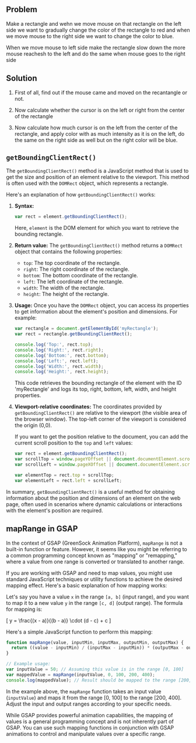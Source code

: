 ## Problem

Make a rectangle and wehn we move mouse on that rectangle on the left side we want to gradually change the color of the rectangle to red and when we move mouse to the right side we want to change the color to blue.

When we move mouse to left side make the rectangle slow down the more mouse reachesh to the left and do the same when mouse goes to the right side

## Solution

1. First of all, find out if the mouse came and moved on the recantangle or not.

2. Now calculate whether the cursor is on the left or right from the center of the rectangle

3. Now calculate how much cursor is on the left from the center of the rectangle, and apply color with as much intensity as it is on the left, do the same on the right side as well but on the right color will be blue.


## `getBoundingClientRect()`

The `getBoundingClientRect()` method is a JavaScript method that is used to get the size and position of an element relative to the viewport. This method is often used with the `DOMRect` object, which represents a rectangle.

Here's an explanation of how `getBoundingClientRect()` works:

1. **Syntax:**
   ```javascript
   var rect = element.getBoundingClientRect();
   ```

   Here, `element` is the DOM element for which you want to retrieve the bounding rectangle.

2. **Return value:**
   The `getBoundingClientRect()` method returns a `DOMRect` object that contains the following properties:

   - `top`: The top coordinate of the rectangle.
   - `right`: The right coordinate of the rectangle.
   - `bottom`: The bottom coordinate of the rectangle.
   - `left`: The left coordinate of the rectangle.
   - `width`: The width of the rectangle.
   - `height`: The height of the rectangle.

3. **Usage:**
   Once you have the `DOMRect` object, you can access its properties to get information about the element's position and dimensions. For example:

   ```javascript
   var rectangle = document.getElementById('myRectangle');
   var rect = rectangle.getBoundingClientRect();

   console.log('Top:', rect.top);
   console.log('Right:', rect.right);
   console.log('Bottom:', rect.bottom);
   console.log('Left:', rect.left);
   console.log('Width:', rect.width);
   console.log('Height:', rect.height);
   ```

   This code retrieves the bounding rectangle of the element with the ID 'myRectangle' and logs its top, right, bottom, left, width, and height properties.

4. **Viewport-relative coordinates:**
   The coordinates provided by `getBoundingClientRect()` are relative to the viewport (the visible area of the browser window). The top-left corner of the viewport is considered the origin (0,0).

   If you want to get the position relative to the document, you can add the current scroll position to the `top` and `left` values:

   ```javascript
   var rect = element.getBoundingClientRect();
   var scrollTop = window.pageYOffset || document.documentElement.scrollTop;
   var scrollLeft = window.pageXOffset || document.documentElement.scrollLeft;

   var elementTop = rect.top + scrollTop;
   var elementLeft = rect.left + scrollLeft;
   ```

In summary, `getBoundingClientRect()` is a useful method for obtaining information about the position and dimensions of an element on the web page, often used in scenarios where dynamic calculations or interactions with the element's position are required.


## mapRange in GSAP

In the context of GSAP (GreenSock Animation Platform), `mapRange` is not a built-in function or feature. However, it seems like you might be referring to a common programming concept known as "mapping" or "remapping," where a value from one range is converted or translated to another range.

If you are working with GSAP and need to map values, you might use standard JavaScript techniques or utility functions to achieve the desired mapping effect. Here's a basic explanation of how mapping works:

Let's say you have a value `x` in the range `[a, b]` (input range), and you want to map it to a new value `y` in the range `[c, d]` (output range). The formula for mapping is:

\[ y = \frac{(x - a)}{(b - a)} \cdot (d - c) + c \]

Here's a simple JavaScript function to perform this mapping:

```javascript
function mapRange(value, inputMin, inputMax, outputMin, outputMax) {
  return ((value - inputMin) / (inputMax - inputMin)) * (outputMax - outputMin) + outputMin;
}

// Example usage:
var inputValue = 50; // Assuming this value is in the range [0, 100]
var mappedValue = mapRange(inputValue, 0, 100, 200, 400);
console.log(mappedValue); // Result should be mapped to the range [200, 400]
```

In the example above, the `mapRange` function takes an input value (`inputValue`) and maps it from the range [0, 100] to the range [200, 400]. Adjust the input and output ranges according to your specific needs.

While GSAP provides powerful animation capabilities, the mapping of values is a general programming concept and is not inherently part of GSAP. You can use such mapping functions in conjunction with GSAP animations to control and manipulate values over a specific range.

